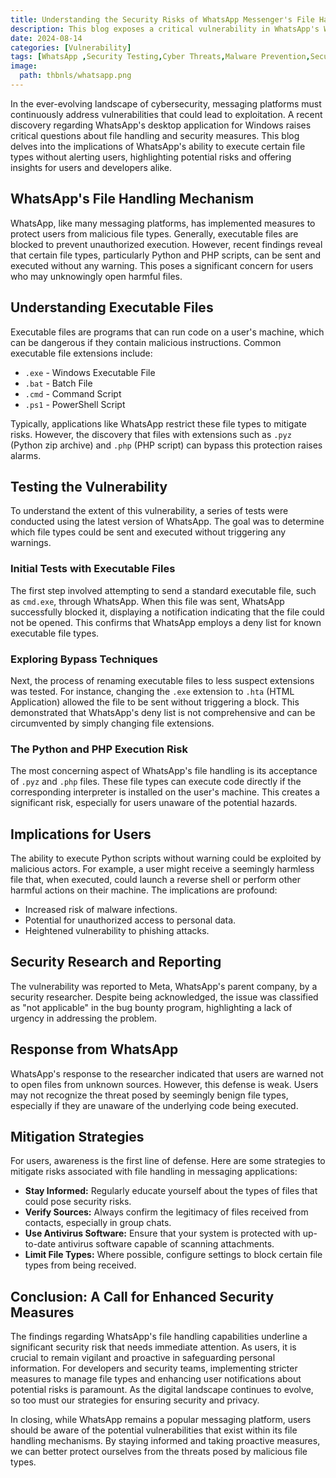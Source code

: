 ```yaml
---
title: Understanding the Security Risks of WhatsApp Messenger's File Handling
description: This blog exposes a critical vulnerability in WhatsApp's Windows desktop app, which allows Python and PHP scripts to bypass security measures and execute without warnings. It highlights the risks and offers practical tips for users to protect themselves.
date: 2024-08-14
categories: [Vulnerability]
tags: [WhatsApp ,Security Testing,Cyber Threats,Malware Prevention,Security Vulnerabilities]
image:
  path: thbnls/whatsapp.png
---
```



In the ever-evolving landscape of cybersecurity, messaging platforms must continuously address vulnerabilities that could lead to exploitation. A recent discovery regarding WhatsApp's desktop application for Windows raises critical questions about file handling and security measures. This blog delves into the implications of WhatsApp's ability to execute certain file types without alerting users, highlighting potential risks and offering insights for users and developers alike.

## WhatsApp's File Handling Mechanism

WhatsApp, like many messaging platforms, has implemented measures to protect users from malicious file types. Generally, executable files are blocked to prevent unauthorized execution. However, recent findings reveal that certain file types, particularly Python and PHP scripts, can be sent and executed without any warning. This poses a significant concern for users who may unknowingly open harmful files.

## Understanding Executable Files

Executable files are programs that can run code on a user's machine, which can be dangerous if they contain malicious instructions. Common executable file extensions include:

- `.exe` - Windows Executable File
- `.bat` - Batch File
- `.cmd` - Command Script
- `.ps1` - PowerShell Script

Typically, applications like WhatsApp restrict these file types to mitigate risks. However, the discovery that files with extensions such as `.pyz` (Python zip archive) and `.php` (PHP script) can bypass this protection raises alarms.

## Testing the Vulnerability

To understand the extent of this vulnerability, a series of tests were conducted using the latest version of WhatsApp. The goal was to determine which file types could be sent and executed without triggering any warnings.

### Initial Tests with Executable Files

The first step involved attempting to send a standard executable file, such as `cmd.exe`, through WhatsApp. When this file was sent, WhatsApp successfully blocked it, displaying a notification indicating that the file could not be opened. This confirms that WhatsApp employs a deny list for known executable file types.

### Exploring Bypass Techniques

Next, the process of renaming executable files to less suspect extensions was tested. For instance, changing the `.exe` extension to `.hta` (HTML Application) allowed the file to be sent without triggering a block. This demonstrated that WhatsApp's deny list is not comprehensive and can be circumvented by simply changing file extensions.

### The Python and PHP Execution Risk

The most concerning aspect of WhatsApp's file handling is its acceptance of `.pyz` and `.php` files. These file types can execute code directly if the corresponding interpreter is installed on the user's machine. This creates a significant risk, especially for users unaware of the potential hazards.

## Implications for Users

The ability to execute Python scripts without warning could be exploited by malicious actors. For example, a user might receive a seemingly harmless file that, when executed, could launch a reverse shell or perform other harmful actions on their machine. The implications are profound:

- Increased risk of malware infections.
- Potential for unauthorized access to personal data.
- Heightened vulnerability to phishing attacks.

## Security Research and Reporting

The vulnerability was reported to Meta, WhatsApp's parent company, by a security researcher. Despite being acknowledged, the issue was classified as "not applicable" in the bug bounty program, highlighting a lack of urgency in addressing the problem.

## Response from WhatsApp

WhatsApp's response to the researcher indicated that users are warned not to open files from unknown sources. However, this defense is weak. Users may not recognize the threat posed by seemingly benign file types, especially if they are unaware of the underlying code being executed.

## Mitigation Strategies

For users, awareness is the first line of defense. Here are some strategies to mitigate risks associated with file handling in messaging applications:

- **Stay Informed:** Regularly educate yourself about the types of files that could pose security risks.
- **Verify Sources:** Always confirm the legitimacy of files received from contacts, especially in group chats.
- **Use Antivirus Software:** Ensure that your system is protected with up-to-date antivirus software capable of scanning attachments.
- **Limit File Types:** Where possible, configure settings to block certain file types from being received.

## Conclusion: A Call for Enhanced Security Measures

The findings regarding WhatsApp's file handling capabilities underline a significant security risk that needs immediate attention. As users, it is crucial to remain vigilant and proactive in safeguarding personal information. For developers and security teams, implementing stricter measures to manage file types and enhancing user notifications about potential risks is paramount. As the digital landscape continues to evolve, so too must our strategies for ensuring security and privacy.

In closing, while WhatsApp remains a popular messaging platform, users should be aware of the potential vulnerabilities that exist within its file handling mechanisms. By staying informed and taking proactive measures, we can better protect ourselves from the threats posed by malicious file types.
